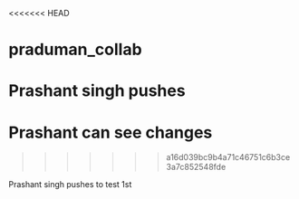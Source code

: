 <<<<<<< HEAD
# praduman\_collab



Prashant singh pushes
=======
# Prashant can see changes
>>>>>>> a16d039bc9b4a71c46751c6b3ce3a7c852548fde

Prashant singh pushes to test 1st